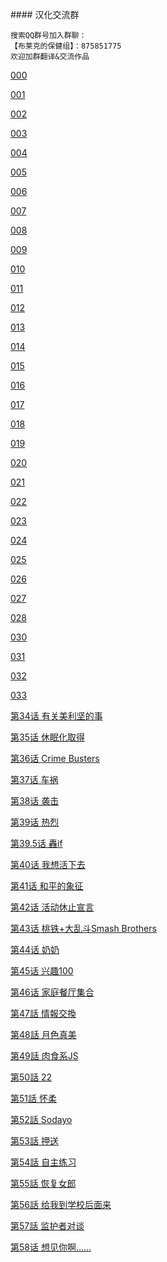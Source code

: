 ﻿﻿﻿﻿﻿﻿#### 汉化交流群

```
搜索QQ群号加入群聊：
【布莱克的保健组】：875851775
欢迎加群翻译&交流作品
```



[000](/000.md) 

[001](/001.md) 

[002](/002.md) 

[003](/003.md) 

[004](/004.md) 

[005](/005.md) 

[006](/006.md) 

[007](/007.md) 

[008](/008.md) 

[009](/009.md) 

[010](/010.md) 

[011](/011.md) 

[012](/012.md) 

[013](/013.md) 

[014](/014.md) 

[015](/015.md) 

[016](/016.md) 

[017](/017.md) 

[018](/018.md) 

[019](/019.md) 

[020](/020.md) 

[021](/021.md) 

[022](/022.md) 

[023](/023.md) 

[024](/024.md) 

[025](/025.md) 

[026](/026.md) 

[027](/027.md) 

[028](/028.md) 

[030](/030.md) 

[031](/031.md) 

[032](/032.md) 

[033](/033.md) 

[第34话 有关美利坚的事](/034.md) 

[第35话 休眠化取得](/035.md) 

[第36话 Crime Busters](/036.md) 

[第37话 车祸](/037.md) 

[第38话 袭击](/038.md) 

[第39话 热烈](/039.md) 

[第39.5话 轟if](/039.5轟if.md) 

[第40话 我想活下去](/040.md) 

[第41话 和平的象征](/041.md) 

[第42话 活动休止宣言](/042.md) 

[第43话 桃铁+大乱斗Smash Brothers](/043.md) 

[第44话 奶奶](/044.md) 

[第45话 兴趣100](/045.md) 

[第46话 家庭餐厅集合](/046.md) 

[第47話 情報交換](/047.md) 

[第48話 月色真美](/048.md) 

[第49話 肉食系JS](/049.md) 

[第50話 22](/050.md) 

[第51話 怀柔](/051.md) 

[第52話 Sodayo](/052.md) 

[第53話 押送](/053.md) 

[第54話 自主练习](/054.md) 

[第55話 恢复女郎](/055.md) 

[第56話 给我到学校后面来](/056.md) 

[第57話 监护者对谈](/057.md) 

[第58话 想见你啊……](/058.md) 